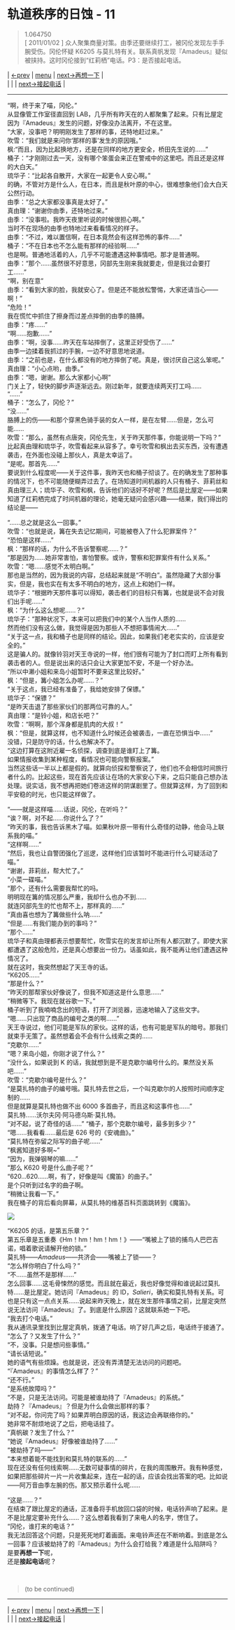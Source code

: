 # 轨道秩序的日蚀 - 11
> 1.064750  
> [ 2011/01/02 ] 众人聚集商量对策。由季还要继续打工，被冈伦发现左手手腕受伤。冈伦怀疑 K6205 与莫扎特有关。联系真帆发现『Amadeus』疑似被挟持。这时冈伦接到“红莉栖”电话。P3：是否接起电话。  

| [←prev](./0072) | [menu](../) | [next→再想一下](./0074) |  
|                 |             | [next→接起电话](./0094) |

---

“啊，终于来了喵，冈伦。”  
从显像管工作室径直回到 LAB，几乎所有昨天在的人都聚集了起来。只有比屋定因为『Amadeus』发生的问题，好像没办法离开，不在这里。  
“大家，没事吧？明明刚发生了那样的事，还特地赶过来。”  
吹雪：“我们就是来问你‘那样的事’发生的原因哦。”  
枫:“而且，因为比起换地方，还是在同样的地方更安全，桥田先生说的……”  
桶子：“才刚刚过去一天，没有哪个笨蛋会来正在警戒中的这里吧。而且还是这样的大白天。”  
琉华子：“比起各自散开，大家在一起更令人安心啊。”  
的确，不管对方是什么人，在日本，而且是秋叶原的中心，很难想象他们会大白天公然行动。  
由季：“总之大家都没事真是太好了。”  
真由理：“谢谢你由季，还特地过来。”  
由季：“没事啦。我昨天夜里听说的时候很担心啊。”  
当时不在现场的由季也特地过来看看情况的样子。  
由季：“不过，难以置信啊，在日本竟然会有这样恐怖的事件……”  
桶子：“不在日本也不怎么能有那样的经验啊……”  
也是啊。普通地活着的人，几乎不可能遭遇这种事情吧。那才是普通啊。  
由季：“那个……虽然很不好意思，冈部先生刚来我就要走，但是我过会要打工……”  
“啊，别在意”  
由季：“看到大家的脸，我就安心了。但是还不能放松警惕，大家还请当心——啊！”  
“危险！”  
我在慌忙中抓住了擦身而过差点摔倒的由季的胳膊。  
由季：“疼……”  
“啊……抱歉……”  
由季：“啊，没事……昨天在车站摔倒了，这里正好受伤了……”  
由季一边揉着我抓过的手腕，一边不好意思地说道。  
由季：“之前也是，在什么都没有的地方摔倒了呢。真是，很讨厌自己这么笨呢。”  
真由理：“小心点哟，由季。”  
由季：“嗯，谢谢。那么大家都小心啊”  
门关上了，轻快的脚步声逐渐远去。刚过新年，就要连续两天打工吗……  
“……”  
桶子：“怎么了，冈伦？”  
“没……”  
胳膊上的伤——和那个穿黑色骑手装的女人一样，是在左臂……但是，怎么可能……  
吹雪：“那么，虽然有点唐突，冈伦先生，关于昨天那件事，你能说明一下吗？”  
比起真由理和琉华子，吹雪看起来从容多了。幸亏吹雪和枫出去买东西，没有遭遇袭击，在外面也没碰上那伙人，真是太幸运了。  
“是呢。那首先……”  
要说到什么程度呢——关于这件事，我昨天也和桶子彻谈了。在的确发生了那种事的情况下，也不可能随便糊弄过去了。在场知道时间机器的人只有桶子、菲莉丝和真由理三人；琉华子、吹雪和枫，告诉他们的话好不好呢？然后是比屋定——如果知道了红莉栖完成了时间机器的理论，她毫无疑问会感兴趣——结果，我们得出的结论是——  

“……总之就是这么一回事。”  
吹雪：“也就是说，篝在失去记忆期间，可能被卷入了什么犯罪案件？”  
“恐怕是这样……”  
枫：“那样的话，为什么不告诉警察呢……？”  
“那是因为……她非常害怕，害怕警察。或许，警察和犯罪案件有什么关系。”  
吹雪：“嗯……感觉不太明白啊。”  
那也是当然的，因为我说的内容，总结起来就是“不明白”。虽然隐藏了大部分事实，但是，我也实在有太多不明白的地方，这点上和她们一样。  
琉华子：“根据昨天那件事可以得知，袭击者们的目标只有篝，也就是说不会对我们出手呢……”  
枫：“为什么这么想呢……？”  
琉华子：“那种状况下，本来可以把我们中的某个人当作人质的……  
 然而他们没有这么做，我觉得是因为那些人不想把事情闹大……”  
“关于这一点，我和桶子也是同样的结论。因此，如果我们老老实实的，应该是安全的。”  
这是骗人的。就像铃羽对天王寺说的一样，他们很有可能为了封口而盯上所有看到袭击者的人。但是说出来的话只会让大家更加不安，不是一个好办法。  
“所以中濑小姐和来岛小姐暂时不要来这里比较好。”  
枫：“但是，篝小姐怎么办呢……？”  
“关于这点，我已经有准备了，我给她安排了保镖。”  
琉华子：“保镖？”  
“是昨天击退了那些家伙们的那两位可靠的人。”  
真由理：“是铃小姐，和店长吧？”  
吹雪：“啊啊，那个浑身都是肌肉的大叔！”  
枫：“但是，就算这样，也不知道什么时候还会被袭击，一直在恐惧当中……”  
没错，只是防守的话，什么也解决不了。  
“这边打算在这附近雇一名侦探，调查到底是谁盯上了篝。  
 如果情报收集到某种程度，看情况也可能向警察报案。”  
当然这些话一半以上都是假的。就算向侦探和警察说了，他们也不会相信时间旅行者什么的。比起这些，现在首先应该让在场的大家安心下来，之后只能自己想办法处理。说实话，我不想再把她们卷进这样的阴谋剧里了。但就算这样，为了回到和平安稳的时光，也只能这样做了。  

“——就是这样喵……话说，冈伦，在听吗？”  
“诶？啊，对不起……你说什么了？”  
“昨天的事，我也告诉黑木了喵。如果秋叶原一带有什么奇怪的动静，他会马上联系我的喵。”  
“这样啊……”  
“然后，我也让自警团强化了巡逻，这样他们应该暂时不能进行什么可疑活动了喵。”  
“谢谢，菲莉丝，帮大忙了。”  
“小菜一碟喵。”  
“那个，还有什么需要我帮忙的吗。  
 明明现在篝的情况那么严重，我却什么也办不到……  
 就连冈部先生的忙也帮不上，那样真的……”  
“真由喜也想为了篝做些什么呐……”  
“但是……有我们能办到的事吗？”  
“那个……”  
琉华子和真由理都表示想要帮忙，吹雪实在的发言却让所有人都沉默了。即使大家都遭遇了这般危险，还是真心想要出一份力。话虽如此，我不能再让他们遭遇这种情况了。  
就在这时，我突然想起了天王寺的话。  
“K6205……”  
“那是什么？”  
“昨天的那帮家伙好像说了，但我不知道这是什么意思……”  
“稍微等下。我现在就谷歌一下。”  
桶子听到了我喃喃念出的短语，打开了浏览器，迅速地输入了这些文字。  
“嗯……只出现了商品的编号之类的啊……”  
天王寺说过，他们可能是军队的家伙。这样的话，也有可能是军队的暗号。那我们就束手无策了。虽然想着会不会有什么线索之类的……  
“克歇尔……”  
“嗯？来岛小姐，你刚才说了什么？”  
“没什么，如果说到 K 的话，我就想到是不是克歇尔编号什么的。果然没关系吧……”  
吹雪：“克歇尔编号是什么？”  
“是莫扎特的曲子的编号哦。莫扎特去世之后，一个叫克歇尔的人按照时间顺序定制的……  
 但是就算是莫扎特也做不出 6000 多首曲子，而且这和这事件也……”  
莫扎特……沃尔夫冈·阿马德乌斯·莫扎特。  
“对不起，说了奇怪的话……”
“桶子，那个克歇尔编号，最多到多少？”  
“嗯……我看看……最后是 626 号的《安魂曲》。”  
“莫扎特在弥留之际写的曲子呢……”  
“枫酱知道好多啊\~”  
“因为，我弹钢琴的嘛……”  
“那么 K620 号是什么曲子呢？”  
“620…620……啊，有了，好像是叫《魔笛》的曲子。”  
是个只听到过名字的曲子啊。  
“稍微让我看一下。”  
我在桶子的背后看向屏幕，从莫扎特的维基百科页面跳转到《魔笛》。  

![](/steins_gate_0/img/0073-1.png)

“K6205 的话，是第五乐章？”  
第五乐章是五重奏《Hm！hm！hm！hm！》——“嘴被上了锁的捕鸟人巴巴吉诺，唱着歌说请解开他的锁。”  
莫扎特——*Amadeus*——共济会——嘴被上了锁——？  
“怎么样你明白了什么吗？”  
“不……虽然不是那样……”  
怎么回事……这毛骨悚然的感觉。而且就在最近，我也好像觉得和谁说起过莫扎特……是比屋定。她访问『Amadeus』的 ID，*Salieri*，确实和莫扎特有关系。可也是只有这一点点关系……说起来昨天晚上，就在发生那件事情之前，比屋定突然说无法访问『Amadeus』了。到底是什么原因？这就联系她一下吧。  
“我去打个电话。”  
我从通讯录里找到比屋定真帆，拨通了电话。响了好几声之后，电话终于接通了。  
“怎么了？又发生了什么？”  
“不，没事。只是想问些事情。”  
“请长话短说。”  
她的语气有些烦躁。也就是说，还没有弄清楚无法访问的问题吧。  
“『Amadeus』的事情怎么样了？”  
“还不行。”  
“是系统故障吗？”  
“不是，只是无法访问。可能是被谁劫持了『Amadeus』的系统。”  
劫持？『Amadeus』？但是为什么会做出那样的事？  
“对不起，你问完了吗？如果弄明白原因的话，我这边会再联络你的。”  
她非常不耐烦地说了之后，把电话挂了。  
“真帆碳？发生了什么？”  
“她说『Amadeus』好像被谁劫持了……”  
“被劫持了吗——”  
“本来想着能不能找到和莫扎特的联系的……”  
现在还没有任何线索啊……无数可疑事情的碎片，在我的周围散开。我有种感觉，如果把那些碎片一片一片收集起来，连在一起的话，应该会找出答案的吧。比如说——阿万音由季左腕的伤。那又预示着什么呢……  

“这是……？”  
在结束了跟比屋定的通话，正准备将手机放回口袋的时候，电话铃声响了起来。是不是比屋定要补充什么……？这么想着我看到了来电人的名字，愣住了。  
“冈伦，谁打来的电话？”  
我无法回答这个问题，只是死死地盯着画面。来电铃声还在不断响着。到底是怎么一回事？应该被劫持了的『Amadeus』为什么会打给我？难道是什么陷阱吗？  
是要**再想一下**呢，  
还是**接起电话**呢？  

<br/>

> (to be continued)
---

| [←prev](./0072) | [menu](../) | [next→再想一下](./0074) |  
|                 |             | [next→接起电话](./0094) |
